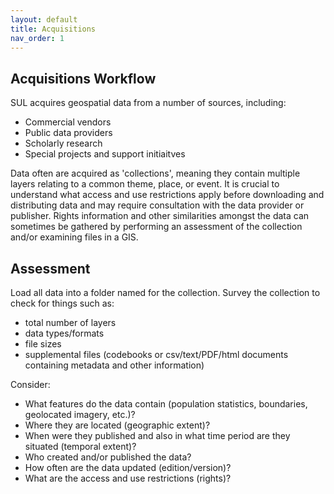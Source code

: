 ```yaml
---
layout: default
title: Acquisitions
nav_order: 1
---
```


## Acquisitions Workflow

SUL acquires geospatial data from a number of sources, including:

* Commercial vendors
* Public data providers
* Scholarly research
* Special projects and support initiaitves

Data often are acquired as 'collections', meaning they contain multiple layers relating to a common theme, place, or event. It is crucial to understand what access and use restrictions apply before downloading and distributing data and may require consultation with the data provider or publisher. Rights information and other similarities amongst the data can sometimes be gathered by performing an assessment of the collection and/or examining files in a GIS.

## Assessment

Load all data into a folder named for the collection. Survey the collection to check for things such as: 
* total number of layers
* data types/formats
* file sizes
* supplemental files (codebooks or csv/text/PDF/html documents containing metadata and other information)

Consider: 
* What features do the data contain (population statistics, boundaries, geolocated imagery, etc.)? 
* Where they are located (geographic extent)? 
* When were they published and also in what time period are they situated (temporal extent)? 
* Who created and/or published the data? 
* How often are the data updated (edition/version)? 
* What are the access and use restrictions (rights)?



